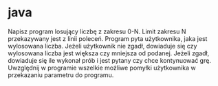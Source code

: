 # java
Napisz program losujący liczbę z zakresu 0-N. Limit zakresu N przekazywany jest z linii poleceń. Program pyta użytkownika, jaka jest wylosowana liczba. Jeżeli użytkownik nie zgadł, dowiaduje się czy wylosowana liczba jest większa czy mniejsza od podanej. Jeżeli zgadł, dowiaduje się ile wykonał prób i jest pytany czy chce kontynuować grę. Uwzględnij w programie wszelkie możliwe pomyłki użytkownika w przekazaniu parametru do programu.
